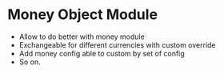 # Money Object Module
- Allow to do better with money module
- Exchangeable for different currencies with custom override
- Add money config able to custom by set of config
- So on.
